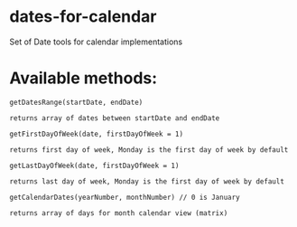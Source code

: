 # dates-for-calendar
Set of Date tools for calendar implementations

# Available methods: 

`getDatesRange(startDate, endDate)` 

    returns array of dates between startDate and endDate

`getFirstDayOfWeek(date, firstDayOfWeek = 1)`

    returns first day of week, Monday is the first day of week by default

`getLastDayOfWeek(date, firstDayOfWeek = 1)`

    returns last day of week, Monday is the first day of week by default

`getCalendarDates(yearNumber, monthNumber) // 0 is January` 

    returns array of days for month calendar view (matrix)